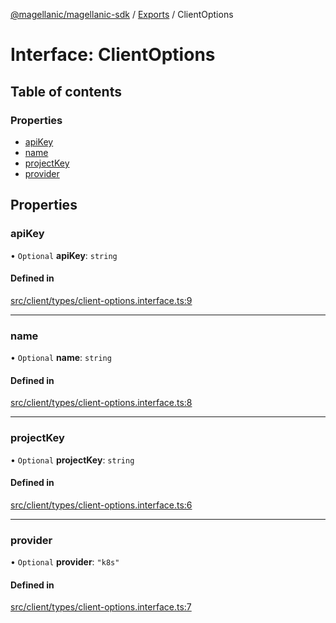 [@magellanic/magellanic-sdk](../README.md) / [Exports](../modules.md) / ClientOptions

# Interface: ClientOptions

## Table of contents

### Properties

- [apiKey](ClientOptions.md#apikey)
- [name](ClientOptions.md#name)
- [projectKey](ClientOptions.md#projectkey)
- [provider](ClientOptions.md#provider)

## Properties

### apiKey

• `Optional` **apiKey**: `string`

#### Defined in

[src/client/types/client-options.interface.ts:9](https://gitlab.com/magellanic/platform/magellanic-ciem/magellanic-ciem-sdk/-/blob/0210931/src/client/types/client-options.interface.ts#L9)

___

### name

• `Optional` **name**: `string`

#### Defined in

[src/client/types/client-options.interface.ts:8](https://gitlab.com/magellanic/platform/magellanic-ciem/magellanic-ciem-sdk/-/blob/0210931/src/client/types/client-options.interface.ts#L8)

___

### projectKey

• `Optional` **projectKey**: `string`

#### Defined in

[src/client/types/client-options.interface.ts:6](https://gitlab.com/magellanic/platform/magellanic-ciem/magellanic-ciem-sdk/-/blob/0210931/src/client/types/client-options.interface.ts#L6)

___

### provider

• `Optional` **provider**: ``"k8s"``

#### Defined in

[src/client/types/client-options.interface.ts:7](https://gitlab.com/magellanic/platform/magellanic-ciem/magellanic-ciem-sdk/-/blob/0210931/src/client/types/client-options.interface.ts#L7)
